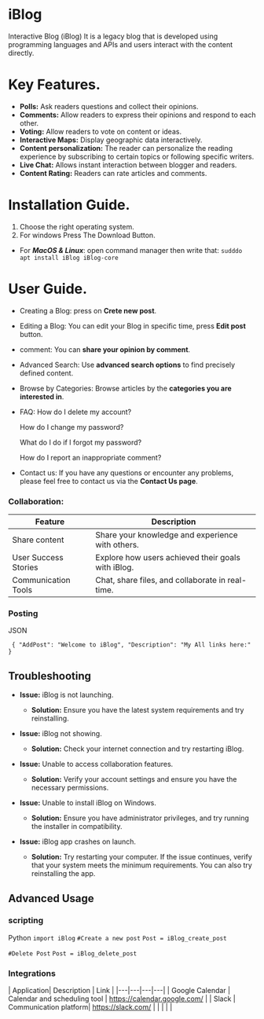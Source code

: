 # iBlog
Interactive Blog (iBlog) It is a legacy blog that is developed using programming languages ​​and APIs and users interact with the content directly.

# Key Features.
- **Polls:** Ask readers questions and collect their opinions.
- **Comments:** Allow readers to express their opinions and respond to each other.
- **Voting:** Allow readers to vote on content or ideas.
- **Interactive Maps:** Display geographic data interactively.
- **Content personalization:** The reader can personalize the reading experience by subscribing to certain topics or following specific writers.
- **Live Chat:** Allows instant interaction between blogger and readers.
- **Content Rating:** Readers can rate articles and comments.

# Installation Guide.
1. Choose the right operating system.
2. For windows Press The  Download  Button.
- For **_MacOS & Linux_**: open command manager then write that: `sudddo apt install iBlog iBlog-core`

# User Guide.

- Creating a Blog: press on **Crete new post**.
- Editing a Blog: You can edit your Blog in specific time, press **Edit post** button.
- comment: You can **share your opinion  by comment**.
- Advanced Search: Use **advanced search options** to find precisely defined content.
- Browse by Categories: Browse articles by the **categories you are interested in**.
- FAQ: 
   How do I delete my account?

   How do I change my password?

   What do I do if I forgot my password?

   How do I report an inappropriate comment?
   
- Contact us: If you have any questions or encounter any problems, please feel free to contact us via the **Contact Us page**.

 ### Collaboration:

| Feature |  Description|
|--|--|
|  Share content|  Share your knowledge and experience with others.|
|User Success Stories|Explore how users achieved their goals with iBlog.|
| Communication Tools |Chat, share files, and collaborate in real-time.  |

### Posting

JSON

`
{
  "AddPost": "Welcome to iBlog",
  "Description": "My All links here:"
}`

## Troubleshooting
- **Issue:** iBlog is not launching.

  -   **Solution:** Ensure you have the latest system requirements and try reinstalling.
- **Issue:** iBlog not showing.

   -   **Solution:** Check your internet connection and try restarting iBlog. 
- **Issue:** Unable to access collaboration features.
  - **Solution:** Verify your account settings and ensure you have the necessary permissions.
 - **Issue:** Unable to install iBlog on Windows.
   - **Solution:** Ensure you have administrator privileges, and try running the installer in compatibility.
  - **Issue:** iBlog app crashes on launch.
    - **Solution:** Try restarting your computer. If the issue continues, verify that your system meets the minimum requirements. You can also try reinstalling the app.

 ##  Advanced Usage
### scripting 
Python
 `import iBlog`
 `#Create a new post`
 `Post = iBlog_create_post`

`#Delete Post`
`Post = iBlog_delete_post`

### Integrations


   |   Application| Description  |  Link |
|---|---|---|---|
|  Google Calendar | Calendar and scheduling tool  | https://calendar.google.com/  |
|  Slack |   Communication platform| https://slack.com/  |
|   |   |   |
    

<!--stackedit_data:
eyJoaXN0b3J5IjpbNDE5NTMxMjMsMzA2MTgxOTM1XX0=
-->